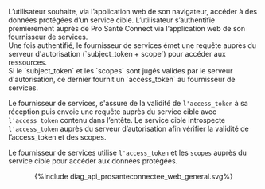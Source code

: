<p>
L’utilisateur souhaite, via l’application web de son navigateur, accéder à des données protégées d’un service cible. L’utilisateur s’authentifie premièrement auprès de Pro Santé Connect via l’application web de son fournisseur de services.<br>
Une fois authentifié, le fournisseur de services émet une requête auprès du serveur d'autorisation (`subject_token + scope`) pour accéder aux ressources.<br>
Si le `subject_token` et les `scopes` sont jugés valides par le serveur d'autorisation, ce dernier fournit un `access_token` au fournisseur de services.<br>

Le fournisseur de services, s'assure de la validité de `l'access_token` à sa réception puis envoie une requête auprès du service cible avec `l'access_token` contenu dans l’entête. Le service cible introspecte `l'access_token` auprès du serveur d’autorisation afin vérifier la validité de l’access_token et des scopes.<br>

Le fournisseur de services utilise `l'access_token` et les `scopes` auprès du service cible pour accéder aux données protégées.
</p>

<div style="text-align: center;">{%include diag_api_prosanteconnectee_web_general.svg%}</div>

